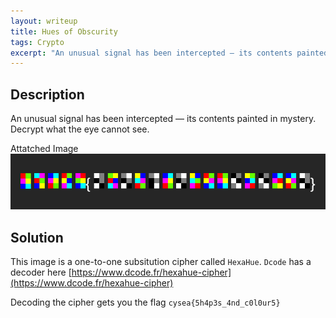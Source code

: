 ```yaml
---
layout: writeup
title: Hues of Obscurity
tags: Crypto
excerpt: "An unusual signal has been intercepted — its contents painted in mystery. Decrypt what the eye cannot see."
---
```


## Description

An unusual signal has been intercepted — its contents painted in mystery. Decrypt what the eye cannot see.


Attatched Image
![Hexahue Cipher image](/assets/images/writeups_images/Hues-of-Obscurity/HexaHues.png)

## Solution

This image is a one-to-one subsitution cipher called `HexaHue`. `Dcode` has a decoder here [https://www.dcode.fr/hexahue-cipher](https://www.dcode.fr/hexahue-cipher)

Decoding the cipher gets you the flag `cysea{5h4p3s_4nd_c0l0ur5}`
